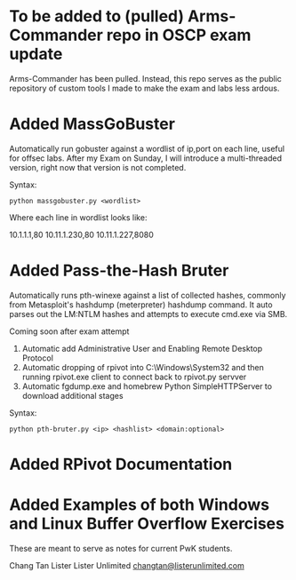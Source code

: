 # To be added to (pulled) Arms-Commander repo in OSCP exam update

Arms-Commander has been pulled. Instead, this repo serves as the public repository of custom tools I made to make the exam and labs less ardous.


# Added MassGoBuster

Automatically run gobuster against a wordlist of ip,port on each line, useful for offsec labs. After my Exam on Sunday, I will introduce a multi-threaded version, right now that version is not completed.

Syntax:

`python massgobuster.py <wordlist>`

Where each line in wordlist looks like:

10.1.1.1,80
10.11.1.230,80
10.11.1.227,8080

# Added Pass-the-Hash Bruter

Automatically runs pth-winexe against a list of collected hashes, commonly from Metasploit's hashdump (meterpreter) hashdump command. It auto parses out the LM:NTLM hashes and attempts to execute cmd.exe via SMB. 

Coming soon after exam attempt

1. Automatic add Administrative User and Enabling Remote Desktop Protocol
2. Automatic dropping of rpivot into C:\Windows\System32 and then running rpivot.exe client to connect back to rpivot.py servver
3. Automatic fgdump.exe and homebrew Python SimpleHTTPServer to download additional stages

Syntax:

`python pth-bruter.py <ip> <hashlist> <domain:optional>`

# Added RPivot Documentation

# Added Examples of both Windows and Linux Buffer Overflow Exercises

These are meant to serve as notes for current PwK students.

Chang Tan Lister
Lister Unlimited
changtan@listerunlimited.com
